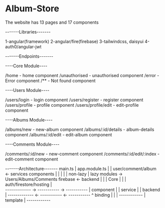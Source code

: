 # Album-Store

The website has 13 pages and 17 components

-------Libraries-------

1-angular(framework)
2-angular/fire(firebase)
3-tailwindcss, daisyui
4-auth0/angular-jwt

-------Endpoints-------

----Core Module----

/home - home component
/unauthorised - unauthorised component
/error - Error component
/** - Not found component

----Users Module----

/users/login - login component
/users/register - register component
/users/profile - profile component
/users/profile/edit - edit-profile component

----Albums Module----

/albums/new - new-album component
/albums/:id/details - album-details component
/albums/:id/edit - edit-album component

----Comments Module----

/comments/:id/new - new-comment component
/comments/:id/edit/:index - edit-comment component

-------Architecture-------
                                   main.ts
                                      |
                                app.module.ts
							    |           |
   user/comment/album <- services	        components
						    |               |    |    |
							|	   	 non-lazy	 |	 lazy modules -> Users/Albums/Comments
		    firebase  <- backend  	       |     |
				|				    	  Core   |
				|				  		         |
	   auth/firestore/hosting	  				 |		             
                                            -------------  ->  -----------  ->  -----------
						                   |  component  |    |  service  |    |  backend  |
						                    -------------  <-  -----------  <-  -----------
										     ^ binding |
										     |         |
											------------
										   |  template  |
											------------
											
												